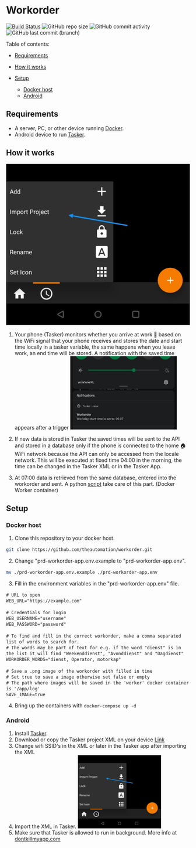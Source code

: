 # Workorder

[![Build Status](https://drone.theautomation.nl/api/badges/theautomation/workorder/status.svg)](https://drone.theautomation.nl/theautomation/workorder)
![GitHub repo size](https://img.shields.io/github/repo-size/theautomation/workorder?logo=Github)
![GitHub commit activity](https://img.shields.io/github/commit-activity/y/theautomation/workorder?logo=github)
![GitHub last commit (branch)](https://img.shields.io/github/last-commit/theautomation/workorder/main?logo=github)

Table of contents:

- [Requirements](#Requirements)

- [How it works](#How-it-works)

- [Setup](#Setup)
  - [Docker host](#Docker-host)
  - [Android](#Android)

## Requirements

- A server, PC, or other device running [Docker](https://www.docker.com/).
- Android device to run [Tasker](https://play.google.com/store/apps/details?id=net.dinglisch.android.taskerm).

## How it works

<img src="https://github.com/theautomation/workorder/blob/7cffccc10f772a550835528b33a7f7a49c415387/images/import_tasker_project.jpg">

1. Your phone (Tasker) monitors whether you arrive at work :office: based on the WiFi signal that your phone receives and stores the date and start time locally in a tasker variable, the same happens when you leave work, an end time will be stored. A notification with the saved time appears after a trigger <img src="https://github.com/theautomation/workorder/blob/951f223d4b21501b629758aaaa5f81fd2cefe7a4/images/starttime.jpg" height="200">

2. If new data is stored in Tasker the saved times will be sent to the API and stored in a database only if the phone is connected to the home :house: WiFi network because the API can only be accessed from the locale network. This will be executed at fixed time 04:00 in the morning, the time can be changed in the Tasker XML or in the Tasker App.

3. At 07:00 data is retrieved from the same database, entered into the workorder and sent. A python [script](https://github.com/theautomation/workorder/blob/2ea07e8825515201cfda31e038776bd296e8dc80/app/worker/worker_main.py) take care of this part. (Docker Worker container)

## Setup

### Docker host

1. Clone this repository to your docker host.

```bash
git clone https://github.com/theautomation/workorder.git
```

2. Change "prd-workorder-app.env.example to "prd-workorder-app.env".

```bash
mv ./prd-workorder-app.env.example ./prd-workorder-app.env
```

3. Fill in the environment variables in the "prd-workorder-app.env" file.

```dosini
# URL to open
WEB_URL="https://example.com"

# Credentials for login
WEB_USERNAME="username"
WEB_PASSWORD="password"

# To find and fill in the correct workorder, make a comma separated list of words to search for.
# The words may be part of text for e.g. if the word "dienst" is in the list it will find "Weekenddienst", "Avonddienst" and "Dagdienst"
WORKORDER_WORDS="dienst, Operator, motorkap"

# Save a .png image of the workorder with filled in time
# Set true to save a image otherwise set false or empty
# The path where images will be saved in the 'worker' docker container is '/app/log'
SAVE_IMAGE=true
```

4. Bring up the containers with `docker-compose up -d`

### Android

1. Install [Tasker](https://play.google.com/store/apps/details?id=net.dinglisch.android.taskerm).
2. Download or copy the Tasker project XML on your device [Link](https://github.com/theautomation/workorder/blob/338ae2deb2da5e7adcc8147920e9896fe62d7ce7/tasker/workday.prj.xml)
3. Change wifi SSID's in the XML or later in the Tasker app after importing the XML
4. Import the XML in Tasker.
   <img src="https://github.com/theautomation/workorder/blob/7cffccc10f772a550835528b33a7f7a49c415387/images/import_tasker_project.jpg" height="200">
5. Make sure that Tasker is allowed to run in background. More info at [dontkillmyapp.com](https://dontkillmyapp.com/)
